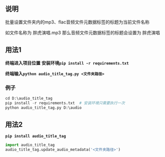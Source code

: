 ## 说明
批量设置文件夹内的mp3、flac音频文件元数据标签的标题为当前文件名称

如文件名称为 胖虎演唱.mp3 那么音频文件元数据标签的标题会设置为 胖虎演唱
## 用法1
**终端进入项目位置**
**安装环境`pip install -r requirements.txt`**

**终端输入`python audio_title_tag.py <文件夹路径>`**
### 例子
```python
cd D:\audio_title_tag
pip install -r requirements.txt  # 安装环境只需要执行一次
python audio_title_tag.py D:\audio
```

## 用法2
**`pip install audio_title_tag`**
```python
import audio_title_tag
audio_title_tag.update_audio_metadata('<文件夹路径>')
```